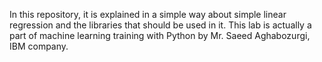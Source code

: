 In this repository, it is explained in a simple way about simple linear regression and the libraries that should be used in it. This lab is actually a part of machine learning training with Python by Mr. Saeed Aghabozurgi, IBM company.
